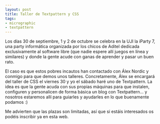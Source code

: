```yaml
---
layout: post
title: Taller de Textpattern y CSS
tags:
- micrographic
- textpattern
---
```

Los días 30 de septiembre, 1 y 2 de octubre se celebra en la UJI la iParty 7, una party informática organizada por los chicos de Aditel dedicada exclusivamente al software libre (que nadie espere allí juegos en línea y similares) y donde la gente acude con ganas de aprender y pasar un buen rato.

El caso es que estos pobres incautos han contactado con Álex Nordic y conmigo para que demos unos talleres. Concretamente, Álex se encargará del taller de CSS el viernes 30 y yo el sábado haré uno de Textpattern. La idea es que la gente acuda con sus propias máquinas para que instalen, configuren y personalicen de forma básica un blog con Textpattern… y nosotros estaremos allí para guiarles y ayudarles en lo que buenamente podamos :)

Me advierten que las plazas son limitadas, así que si estáis interesados os podéis inscribir ya en esta web.
